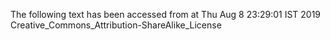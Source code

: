 The following text has been accessed from at Thu Aug 8 23:29:01 IST 2019
Creative_Commons_Attribution-ShareAlike_License
